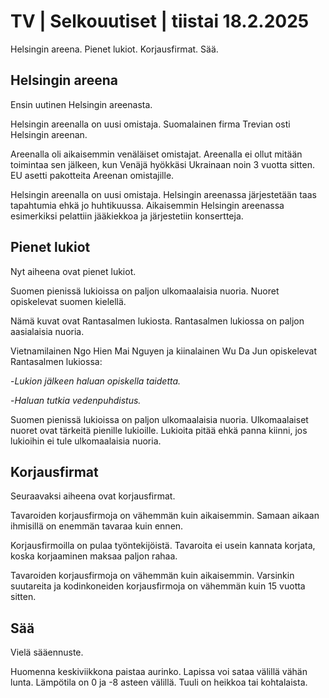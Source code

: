 # TV \| Selkouutiset \| tiistai 18.2.2025

Helsingin areena. Pienet lukiot. Korjausfirmat. Sää.

## Helsingin areena

Ensin uutinen Helsingin areenasta.

Helsingin areenalla on uusi omistaja. Suomalainen firma Trevian osti Helsingin areenan.

Areenalla oli aikaisemmin venäläiset omistajat. Areenalla ei ollut mitään toimintaa sen jälkeen, kun Venäjä hyökkäsi Ukrainaan noin 3 vuotta sitten. EU asetti pakotteita Areenan omistajille.

Helsingin areenalla on uusi omistaja. Helsingin areenassa järjestetään taas tapahtumia ehkä jo huhtikuussa. Aikaisemmin Helsingin areenassa esimerkiksi pelattiin jääkiekkoa ja järjestetiin konsertteja.

## Pienet lukiot

Nyt aiheena ovat pienet lukiot.

Suomen pienissä lukioissa on paljon ulkomaalaisia nuoria. Nuoret opiskelevat suomen kielellä.

Nämä kuvat ovat Rantasalmen lukiosta. Rantasalmen lukiossa on paljon aasialaisia nuoria.

Vietnamilainen Ngo Hien Mai Nguyen ja kiinalainen Wu Da Jun opiskelevat Rantasalmen lukiossa:

\-*Lukion jälkeen haluan opiskella taidetta.*

\-*Haluan tutkia vedenpuhdistus.*

Suomen pienissä lukioissa on paljon ulkomaalaisia nuoria. Ulkomaalaiset nuoret ovat tärkeitä pienille lukioille. Lukioita pitää ehkä panna kiinni, jos lukioihin ei tule ulkomaalaisia nuoria.

## Korjausfirmat

Seuraavaksi aiheena ovat korjausfirmat.

Tavaroiden korjausfirmoja on vähemmän kuin aikaisemmin. Samaan aikaan ihmisillä on enemmän tavaraa kuin ennen.

Korjausfirmoilla on pulaa työntekijöistä. Tavaroita ei usein kannata korjata, koska korjaaminen maksaa paljon rahaa.

Tavaroiden korjausfirmoja on vähemmän kuin aikaisemmin. Varsinkin suutareita ja kodinkoneiden korjausfirmoja on vähemmän kuin 15 vuotta sitten.

## Sää

Vielä sääennuste.

Huomenna keskiviikkona paistaa aurinko. Lapissa voi sataa välillä vähän lunta. Lämpötila on 0 ja -8 asteen välillä. Tuuli on heikkoa tai kohtalaista.


